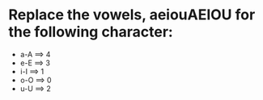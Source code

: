 # Replace the vowels, aeiouAEIOU for the following character:

* a-A ==> 4
* e-E ==> 3
* i-I ==> 1
* o-O ==> 0
* u-U ==> 2
